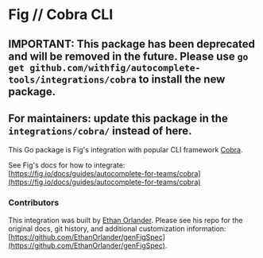 # Fig // Cobra CLI

## IMPORTANT: This package has been deprecated and will be removed in the future. Please use `go get github.com/withfig/autocomplete-tools/integrations/cobra` to install the new package.

## For maintainers: update this package in the `integrations/cobra/` instead of here.

This Go package is Fig's integration with popular CLI framework [Cobra](https://cobra.dev/).

See Fig's docs for how to integrate: [https://fig.io/docs/guides/autocomplete-for-teams/cobra](https://fig.io/docs/guides/autocomplete-for-teams/cobra)

### Contributors
This integration was built by [Ethan Orlander](https://github.com/ethanOrlander/). Please see his repo for the original docs, git history, and additional customization information: [https://github.com/EthanOrlander/genFigSpec](https://github.com/EthanOrlander/genFigSpec).

